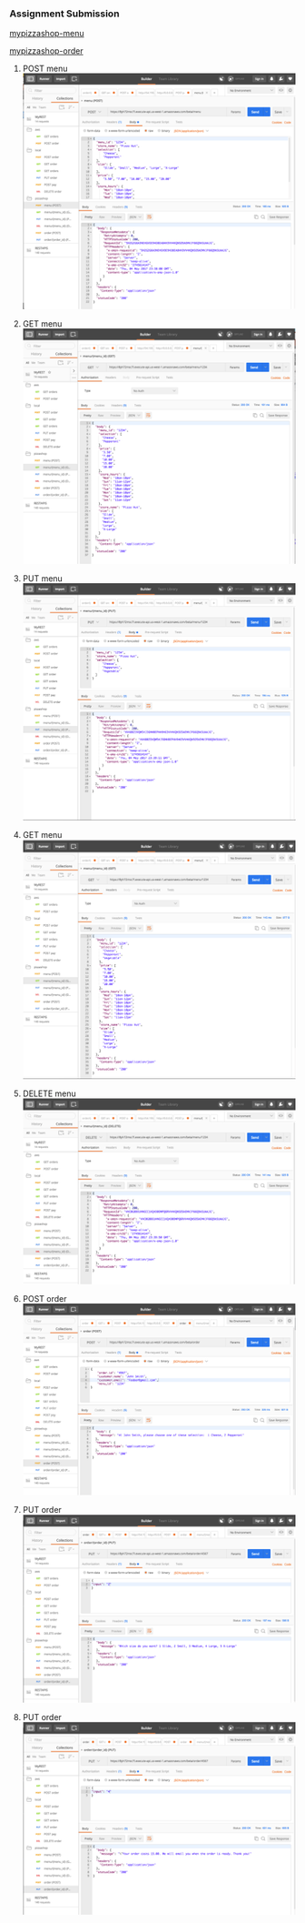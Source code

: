 ### Assignment Submission

[mypizzashop-menu](https://github.com/kanghuawu/cmpe273-spring17/tree/master/assignment2/mypizzashop-menu)

[mypizzashop-order](https://github.com/kanghuawu/cmpe273-spring17/tree/master/assignment2/mypizzashop-order)

1. POST menu
![post_menu](picture/1_POST_menu.png "post menu")

2. GET menu
![get_menu](picture/2_GET_menu.png "get menu")

3. PUT menu
![put_menu](picture/3_PUT_menu.png "put menu")

4. GET menu
![get_menu](picture/4_GET_menu.png "get menu")

5. DELETE menu
![delete_menu](picture/5_DELETE_menu.png "delete menu")

7. POST order
![post_order](picture/6_POST_order.png "post order")

8. PUT order
![put_order](picture/7_PUT_order.png "pull order")

9. PUT order
![put_order](picture/8_PUT_order.png "pull order")